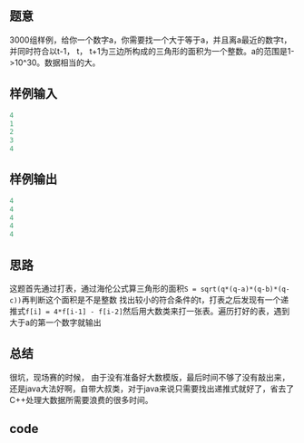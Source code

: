 ## 题意

3000组样例，给你一个数字a，你需要找一个大于等于a，并且离a最近的数字t，并同时符合以t-1， t， t+1为三边所构成的三角形的面积为一个整数。a的范围是1->10^30。数据相当的大。

## 样例输入

```cpp
4
1
2
3
4
```

## 样例输出

```cpp
4
4
4
4
4
```

## 思路

这题首先通过打表，通过海伦公式算三角形的面积`S = sqrt(q*(q-a)*(q-b)*(q-c))`再判断这个面积是不是整数
找出较小的符合条件的t，打表之后发现有一个递推式`f[i] = 4*f[i-1] - f[i-2]`然后用大数类来打一张表。遍历打好的表，遇到大于a的第一个数字就输出

## 总结

很坑，现场赛的时候， 由于没有准备好大数模版，最后时间不够了没有敲出来，还是java大法好啊，自带大叔类，对于java来说只需要找出递推式就好了，省去了C++处理大数据所需要浪费的很多时间。

## code